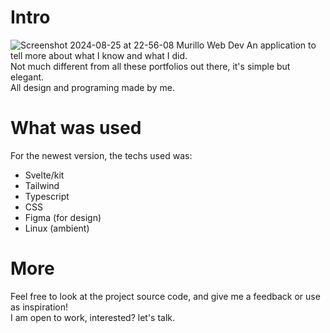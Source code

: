 # Intro
![Screenshot 2024-08-25 at 22-56-08 Murillo Web Dev](https://github.com/user-attachments/assets/c1e5664c-8132-4fe7-8819-7a8900fe519f)
An application to tell more about what I know and what I did.</br> Not much different from all these portfolios out there, it's simple but elegant.</br> All design and programing made by me.
# What was used
For the newest version, the techs used was:
- Svelte/kit
- Tailwind
- Typescript
- CSS
- Figma (for design)
- Linux (ambient)
# More
Feel free to look at the project source code, and give me a feedback or use as inspiration! </br>
I am open to work, interested? let's talk.
